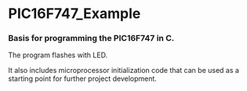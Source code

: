 # PIC16F747_Example

### Basis for programming the PIC16F747 in C.
The program flashes with LED.

It also includes microprocessor initialization code that can be used as a starting point for further project development.
